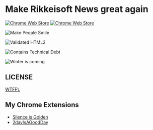 # Make Rikkeisoft News great again

[![Chrome Web Store](https://img.shields.io/chrome-web-store/stars/hapbddhkinmicngpnkhmelghidjikcab.svg)](https://chrome.google.com/webstore/detail/make-rikkeisoft-news-grea/hapbddhkinmicngpnkhmelghidjikcab?hl=en-US)
[![Chrome Web Store](https://img.shields.io/chrome-web-store/rating-count/hapbddhkinmicngpnkhmelghidjikcab.svg)](https://chrome.google.com/webstore/detail/make-rikkeisoft-news-grea/hapbddhkinmicngpnkhmelghidjikcab?hl=en-US)

![Make People Smile](http://forthebadge.com/images/badges/makes-people-smile.svg)

![Validated HTML2](http://forthebadge.com/images/badges/validated-html2.svg)

![Contains Technical Debt](http://forthebadge.com/images/badges/contains-technical-debt.svg)

![Winter is coming](http://forthebadge.com/images/badges/winter-is-coming.svg)

## LICENSE

[WTFPL](http://www.wtfpl.net)

## My Chrome Extensions

- [Silence is Golden](https://chrome.google.com/webstore/detail/silence-is-golden-for-fb/bmjmoilfkkkppjjhljmmbcpefpaojfng)
- [2dayIsAGoodDay](https://chrome.google.com/webstore/detail/2day-is-a-good-day/inclhklmomfeifhjdaajfijnhgkmfagk)
